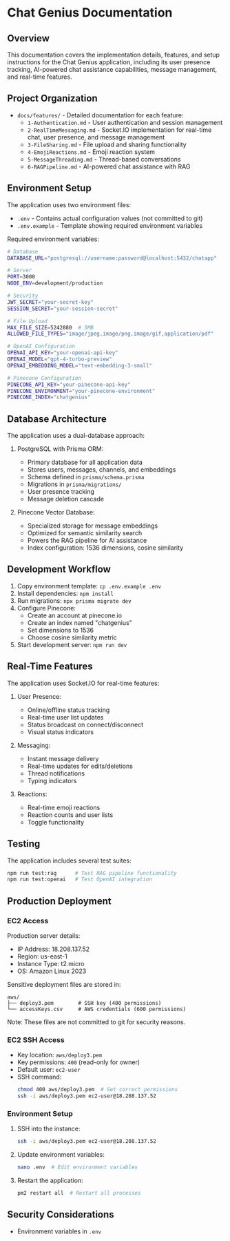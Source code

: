 # Chat Genius Documentation

## Overview

This documentation covers the implementation details, features, and setup instructions for the Chat Genius application, including its user presence tracking, AI-powered chat assistance capabilities, message management, and real-time features.

## Project Organization

- `docs/features/` - Detailed documentation for each feature:
  - `1-Authentication.md` - User authentication and session management
  - `2-RealTimeMessaging.md` - Socket.IO implementation for real-time chat, user presence, and message management
  - `3-FileSharing.md` - File upload and sharing functionality
  - `4-EmojiReactions.md` - Emoji reaction system
  - `5-MessageThreading.md` - Thread-based conversations
  - `6-RAGPipeline.md` - AI-powered chat assistance with RAG

## Environment Setup

The application uses two environment files:
- `.env` - Contains actual configuration values (not committed to git)
- `.env.example` - Template showing required environment variables

Required environment variables:
```bash
# Database
DATABASE_URL="postgresql://username:password@localhost:5432/chatapp"

# Server
PORT=3000
NODE_ENV=development/production

# Security
JWT_SECRET="your-secret-key"
SESSION_SECRET="your-session-secret"

# File Upload
MAX_FILE_SIZE=5242880  # 5MB
ALLOWED_FILE_TYPES="image/jpeg,image/png,image/gif,application/pdf"

# OpenAI Configuration
OPENAI_API_KEY="your-openai-api-key"
OPENAI_MODEL="gpt-4-turbo-preview"
OPENAI_EMBEDDING_MODEL="text-embedding-3-small"

# Pinecone Configuration
PINECONE_API_KEY="your-pinecone-api-key"
PINECONE_ENVIRONMENT="your-pinecone-environment"
PINECONE_INDEX="chatgenius"
```

## Database Architecture

The application uses a dual-database approach:
1. PostgreSQL with Prisma ORM:
   - Primary database for all application data
   - Stores users, messages, channels, and embeddings
   - Schema defined in `prisma/schema.prisma`
   - Migrations in `prisma/migrations/`
   - User presence tracking
   - Message deletion cascade

2. Pinecone Vector Database:
   - Specialized storage for message embeddings
   - Optimized for semantic similarity search
   - Powers the RAG pipeline for AI assistance
   - Index configuration: 1536 dimensions, cosine similarity

## Development Workflow

1. Copy environment template: `cp .env.example .env`
2. Install dependencies: `npm install`
3. Run migrations: `npx prisma migrate dev`
4. Configure Pinecone:
   - Create an account at pinecone.io
   - Create an index named "chatgenius"
   - Set dimensions to 1536
   - Choose cosine similarity metric
5. Start development server: `npm run dev`

## Real-Time Features

The application uses Socket.IO for real-time features:
1. User Presence:
   - Online/offline status tracking
   - Real-time user list updates
   - Status broadcast on connect/disconnect
   - Visual status indicators

2. Messaging:
   - Instant message delivery
   - Real-time updates for edits/deletions
   - Thread notifications
   - Typing indicators

3. Reactions:
   - Real-time emoji reactions
   - Reaction counts and user lists
   - Toggle functionality

## Testing

The application includes several test suites:
```bash
npm run test:rag      # Test RAG pipeline functionality
npm run test:openai   # Test OpenAI integration
```

## Production Deployment

### EC2 Access
Production server details:
- IP Address: 18.208.137.52
- Region: us-east-1
- Instance Type: t2.micro
- OS: Amazon Linux 2023

Sensitive deployment files are stored in:
```
aws/
├── deploy3.pem        # SSH key (400 permissions)
└── accessKeys.csv     # AWS credentials (600 permissions)
```

Note: These files are not committed to git for security reasons.

### EC2 SSH Access
- Key location: `aws/deploy3.pem`
- Key permissions: `400` (read-only for owner)
- Default user: `ec2-user`
- SSH command:
  ```bash
  chmod 400 aws/deploy3.pem  # Set correct permissions
  ssh -i aws/deploy3.pem ec2-user@18.208.137.52
  ```

### Environment Setup
1. SSH into the instance:
   ```bash
   ssh -i aws/deploy3.pem ec2-user@18.208.137.52
   ```
2. Update environment variables:
   ```bash
   nano .env  # Edit environment variables
   ```
3. Restart the application:
   ```bash
   pm2 restart all  # Restart all processes
   ```

## Security Considerations

- Environment variables in `.env`
